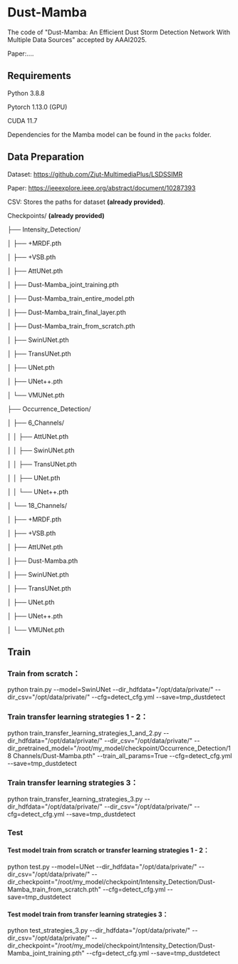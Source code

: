 # Dust-Mamba
The code of "Dust-Mamba: An Efficient Dust Storm Detection Network With Multiple Data Sources" accepted by AAAI2025.

Paper:....

## Requirements

Python 3.8.8

Pytorch 1.13.0 (GPU)

CUDA 11.7

Dependencies for the Mamba model can be found in the `packs` folder.

## Data Preparation

Dataset: https://github.com/Zjut-MultimediaPlus/LSDSSIMR 

Paper:  https://ieeexplore.ieee.org/abstract/document/10287393

CSV:  Stores the paths for dataset **(already provided)**.

Checkpoints/ **(already provided)**

├── Intensity_Detection/ 

│   ├── +MRDF.pth

│   ├── +VSB.pth

│   ├── AttUNet.pth

│   ├── Dust-Mamba_joint_training.pth

│   ├── Dust-Mamba_train_entire_model.pth

│   ├── Dust-Mamba_train_final_layer.pth   

│   ├── Dust-Mamba_train_from_scratch.pth  

│   ├── SwinUNet.pth            

│   ├── TransUNet.pth          

│   ├── UNet.pth                

│   ├── UNet++.pth              

│   └── VMUNet.pth             

├── Occurrence_Detection/ 

│   ├── 6_Channels/ 

│   │   ├── AttUNet.pth

│   │   ├── SwinUNet.pth

│   │   ├── TransUNet.pth

│   │   ├── UNet.pth 

│   │   └── UNet++.pth

│   └── 18_Channels/ 

│       ├── +MRDF.pth

│       ├── +VSB.pth

│       ├── AttUNet.pth

│       ├── Dust-Mamba.pth

│       ├── SwinUNet.pth

│       ├── TransUNet.pth

│       ├── UNet.pth

│       ├── UNet++.pth

│       └── VMUNet.pth

## Train

### Train from scratch：
python train.py --model=SwinUNet --dir_hdfdata="/opt/data/private/" --dir_csv="/opt/data/private/"  --cfg=detect_cfg.yml --save=tmp_dustdetect

### Train transfer learning strategies 1 - 2：
python train_transfer_learning_strategies_1_and_2.py --dir_hdfdata="/opt/data/private/" --dir_csv="/opt/data/private/" --dir_pretrained_model="/root/my_model/checkpoint/Occurrence_Detection/18 Channels/Dust-Mamba.pth" --train_all_params=True --cfg=detect_cfg.yml --save=tmp_dustdetect

### Train transfer learning strategies 3：
python train_transfer_learning_strategies_3.py  --dir_hdfdata="/opt/data/private/" --dir_csv="/opt/data/private/"  --cfg=detect_cfg.yml --save=tmp_dustdetect


### Test

#### Test model train from scratch or  transfer learning strategies 1 - 2：
python test.py --model=UNet --dir_hdfdata="/opt/data/private/" --dir_csv="/opt/data/private/" --dir_checkpoint="/root/my_model/checkpoint/Intensity_Detection/Dust-Mamba_train_from_scratch.pth" --cfg=detect_cfg.yml --save=tmp_dustdetect

#### Test model train from transfer learning strategies 3：

python test_strategies_3.py --dir_hdfdata="/opt/data/private/" --dir_csv="/opt/data/private/" --dir_checkpoint="/root/my_model/checkpoint/Intensity_Detection/Dust-Mamba_joint_training.pth" --cfg=detect_cfg.yml --save=tmp_dustdetect
